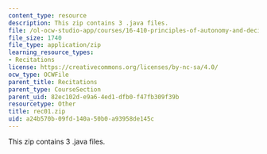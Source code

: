 ```yaml
---
content_type: resource
description: This zip contains 3 .java files.
file: /ol-ocw-studio-app/courses/16-410-principles-of-autonomy-and-decision-making-fall-2010/a24b570b09fd140a50b0a93958de145c_rec01.zip
file_size: 1740
file_type: application/zip
learning_resource_types:
- Recitations
license: https://creativecommons.org/licenses/by-nc-sa/4.0/
ocw_type: OCWFile
parent_title: Recitations
parent_type: CourseSection
parent_uid: 82ec102d-e9a6-4ed1-dfb0-f47fb309f39b
resourcetype: Other
title: rec01.zip
uid: a24b570b-09fd-140a-50b0-a93958de145c
---
```

This zip contains 3 .java files.